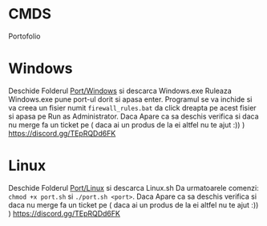 # CMDS
Portofolio


# Windows

Deschide Folderul [Port/Windows](https://github.com/Jadify-eu/RHQ/tree/main/Port/Windows) si descarca Windows.exe 
Ruleaza Windows.exe pune port-ul dorit si apasa enter. Programul se va inchide si va creea un fisier numit ``firewall_rules.bat`` da click dreapta pe acest fisier si apasa pe Run as Administrator. Daca Apare ca sa deschis verifica si daca nu merge fa un ticket pe ( daca ai un produs de la ei altfel nu te ajut :)) ) https://discord.gg/TEpRQDd6FK

# Linux

Deschide Folderul [Port/Linux](https://github.com/Jadify-eu/RHQ/tree/main/Port/Linux) si descarca Linux.sh
Da urmatoarele comenzi: ``chmod +x port.sh`` si ``./port.sh <port>``. Daca Apare ca sa deschis verifica si daca nu merge fa un ticket pe ( daca ai un produs de la ei altfel nu te ajut :)) ) https://discord.gg/TEpRQDd6FK
